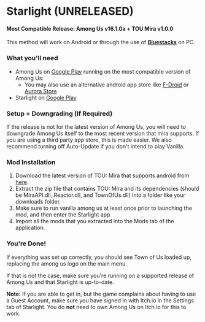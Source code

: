 
# Starlight (UNRELEASED)

#### Most Compatible Release: Among Us v16.1.0a + TOU Mira v1.0.0

This method will work on Android or through the use of **[Bluestacks](https://www.bluestacks.com/download.html)** on PC.

### What you'll need

- Among Us on [Google Play](https://play.google.com/store/apps/details?id=com.innersloth.spacemafia) running on the most compatible version of Among Us:
  - You may also use an alternative android app store like [F-Droid](https://www.f-droid.org/) or [Aurora Store](https://auroraoss.com/files)
- Starlight on [Google Play](https://play.google.com/store/apps/details?id=dev.allofus.starlight)

### Setup + Downgrading (If Required)

If the release is not for the latest version of Among Us, you will need to downgrade Among Us itself to the most recent version that mira supports. If you are using a third party app store, this is made easier. We also recommend turning off Auto-Update if you don't intend to play Vanilla.

### Mod Installation

1. Download the latest version of TOU: Mira that supports android from [here](https://github.com/AU-Avengers/TOU-Mira/releases/latest).
2. Extract the zip file that contains TOU: Mira and its dependencies (should be MiraAPI.dll, Reactor.dll, and TownOfUs.dll) into a folder like your downloads folder.
3. Make sure to run vanilla among us at least once prior to launching the mod, and then enter the Starlight app.
4. Import all the mods that you extracted into the Mods tab of the application.

### You're Done!

If everything was set up correctly, you should see Town of Us loaded up, replacing the among us logo on the main menu.

If that is not the case, make sure you're running on a supported release of Among Us and that Starlight is up-to-date.

**Note:** If you are able to get in, but the game complains about having to use a Guest Account, make sure you have signed in with Itch.io in the Settings tab of Starlight. You do **not** need to own Among Us on Itch.io for this to work.
